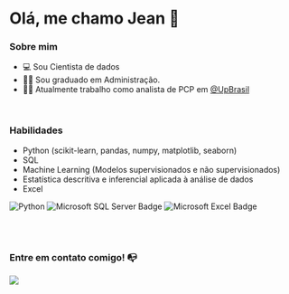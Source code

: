 # Olá, me chamo Jean 👋

### Sobre mim

- 💻 Sou Cientista de dados
- 👨‍🎓 Sou graduado em Administração.
- 👩‍💻 Atualmente trabalho como analista de PCP em [@UpBrasil](https://www.linkedin.com/company/up-brasil)

<br/>

### Habilidades


- Python (scikit-learn, pandas, numpy, matplotlib, seaborn)
- SQL
- Machine Learning (Modelos supervisionados e não supervisionados)
- Estatística descritiva e inferencial aplicada à análise de dados
- Excel


![Python](https://img.shields.io/badge/Python-14354C?style=for-the-badge&logo=python&logoColor=white)
![Microsoft SQL Server Badge](https://img.shields.io/badge/Microsoft%20SQL%20Server-CC2927?logo=microsoftsqlserver&logoColor=fff&style=flat)
![Microsoft Excel Badge](https://img.shields.io/badge/Microsoft%20Excel-217346?logo=microsoftexcel&logoColor=fff&style=plastic)


<br/>
<br/>

<!--
Substitua o usuário lbguilherme pelo seu usuário no GitHub.
-->


### Entre em contato comigo! 📭
<div>
<a href="https://www.linkedin.com/in/jeanlimarodovalho" target="_blank"><img src="https://img.shields.io/badge/-LinkedIn-%230077B5?style=for-the-badge&logo=linkedin&logoColor=white" target="_blank"></a>   
</div>



